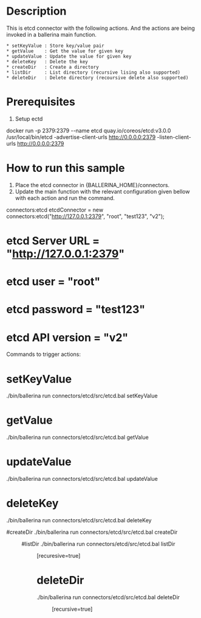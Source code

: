 Description
===========
This is etcd connector with the following actions. And the actions are being invoked in a ballerina main function.


    * setKeyValue : Store key/value pair
    * getValue    : Get the value for given key
    * updateValue : Update the value for given key
    * deleteKey   : Delete the key
    * createDir   : Create a directory
    * listDir     : List directory (recursive lising also supported)
    * deleteDir   : Delete directory (recoursive delete also supported)

Prerequisites
=============
1. Setup ectd

docker run -p 2379:2379 --name etcd quay.io/coreos/etcd:v3.0.0 /usr/local/bin/etcd -advertise-client-urls http://0.0.0.0:2379 -listen-client-urls http://0.0.0.0:2379

How to run this sample
======================

1. Place the etcd connector in  {BALLERINA_HOME}/connectors.
2. Update the main function with the relevant configuration given bellow with each action and run the command.

connectors:etcd etcdConnector = new connectors:etcd("http://127.0.0.1:2379", "root", "test123", "v2");
# etcd Server URL = "http://127.0.0.1:2379"
# etcd user = "root"
# etcd password = "test123"
# etcd API version = "v2"

Commands to trigger actions: 

# setKeyValue	
./bin/ballerina run connectors/etcd/src/etcd.bal setKeyValue <key> <value>

# getValue
./bin/ballerina run connectors/etcd/src/etcd.bal getValue <key>

# updateValue
./bin/ballerina run connectors/etcd/src/etcd.bal updateValue <key> <value>

# deleteKey
./bin/ballerina run connectors/etcd/src/etcd.bal deleteKey <key>

#createDir
./bin/ballerina run connectors/etcd/src/etcd.bal createDir <dir>

#listDir
./bin/ballerina run connectors/etcd/src/etcd.bal listDir <dir> [recuresive=true]

# deleteDir
./bin/ballerina run connectors/etcd/src/etcd.bal deleteDir <dir> [recursive=true]
